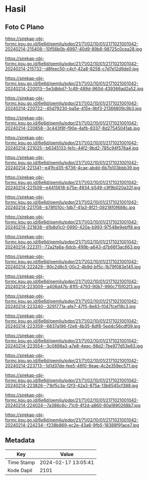 # Hasil

## Foto C Plano

https://sirekap-obj-formc.kpu.go.id/6e6d/pemilu/pdpr/21/71/02/10/01/2171021001042-20240214-215408--10f56b0b-6997-40d9-89b8-98725c0cea28.jpg

https://sirekap-obj-formc.kpu.go.id/6e6d/pemilu/pdpr/21/71/02/10/01/2171021001042-20240214-215732--d8feec50-c4cf-42a8-8258-c7d7e12d9de0.jpg

https://sirekap-obj-formc.kpu.go.id/6e6d/pemilu/pdpr/21/71/02/10/01/2171021001042-20240214-220013--5e3dbbd7-1c49-489d-960d-439366ad2a52.jpg

https://sirekap-obj-formc.kpu.go.id/6e6d/pemilu/pdpr/21/71/02/10/01/2171021001042-20240214-220722--45d79230-ba5e-415e-9bf3-21366809c9b3.jpg

https://sirekap-obj-formc.kpu.go.id/6e6d/pemilu/pdpr/21/71/02/10/01/2171021001042-20240214-220858--3c443f8f-f90e-4afb-8337-8d27545041ab.jpg

https://sirekap-obj-formc.kpu.go.id/6e6d/pemilu/pdpr/21/71/02/10/01/2171021001042-20240214-221025--b6345133-fe1c-44f2-9bd2-785c94f576a4.jpg

https://sirekap-obj-formc.kpu.go.id/6e6d/pemilu/pdpr/21/71/02/10/01/2171021001042-20240214-221341--e41fcd35-6736-4cae-abdd-6b7b103bbb39.jpg

https://sirekap-obj-formc.kpu.go.id/6e6d/pemilu/pdpr/21/71/02/10/01/2171021001042-20240214-221509--e4415618-b75e-4934-b549-c9f9b020a32f.jpg

https://sirekap-obj-formc.kpu.go.id/6e6d/pemilu/pdpr/21/71/02/10/01/2171021001042-20240214-221708--b78f010c-1db7-41a3-8f21-09218f0f688c.jpg

https://sirekap-obj-formc.kpu.go.id/6e6d/pemilu/pdpr/21/71/02/10/01/2171021001042-20240214-221838--d1b8d1c0-0990-420a-b993-97548e9ebff8.jpg

https://sirekap-obj-formc.kpu.go.id/6e6d/pemilu/pdpr/21/71/02/10/01/2171021001042-20240214-222311--72a2fa6a-6dcb-499b-a643-d7b66f3ac663.jpg

https://sirekap-obj-formc.kpu.go.id/6e6d/pemilu/pdpr/21/71/02/10/01/2171021001042-20240214-222429--90c2d9c5-00c2-4b9d-bf5c-1b79f083e145.jpg

https://sirekap-obj-formc.kpu.go.id/6e6d/pemilu/pdpr/21/71/02/10/01/2171021001042-20240214-223009--a406d47b-81f5-4793-90b7-990c715f02f3.jpg

https://sirekap-obj-formc.kpu.go.id/6e6d/pemilu/pdpr/21/71/02/10/01/2171021001042-20240214-223240--3291771a-afe7-47f5-8e83-f047fcef18c3.jpg

https://sirekap-obj-formc.kpu.go.id/6e6d/pemilu/pdpr/21/71/02/10/01/2171021001042-20240214-223359--6837a196-f2e6-4b35-8df8-5ed4c56cdf09.jpg

https://sirekap-obj-formc.kpu.go.id/6e6d/pemilu/pdpr/21/71/02/10/01/2171021001042-20240214-223554--3c0898a3-a7e8-4eec-98d2-7be977d53e83.jpg

https://sirekap-obj-formc.kpu.go.id/6e6d/pemilu/pdpr/21/71/02/10/01/2171021001042-20240214-223713--1d1d37de-fee5-46f0-9eae-4c2e359ec571.jpg

https://sirekap-obj-formc.kpu.go.id/6e6d/pemilu/pdpr/21/71/02/10/01/2171021001042-20240214-223826--71bf5c3a-12f3-42a3-875a-13b6545cf388.jpg

https://sirekap-obj-formc.kpu.go.id/6e6d/pemilu/pdpr/21/71/02/10/01/2171021001042-20240214-224024--7a386c6c-71c9-4f2d-a860-60a1890268b7.jpg

https://sirekap-obj-formc.kpu.go.id/6e6d/pemilu/pdpr/21/71/02/10/01/2171021001042-20240214-224234--f238b869-ec2e-43a6-9fb5-18388f91ace7.jpg


## Metadata

| Key        | Value               |
| ---------- | ------------------- |
| Time Stamp | 2024-02-17 13:05:41 |
| Kode Dapil | 2101                |



